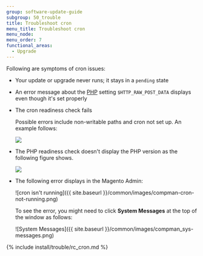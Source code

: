 ```yaml
---
group: software-update-guide
subgroup: 50_trouble
title: Troubleshoot cron
menu_title: Troubleshoot cron
menu_node:
menu_order: 7
functional_areas:
  - Upgrade
---
```


Following are symptoms of cron issues:

* Your update or upgrade never runs; it stays in a `pending` state
* An error message about the [PHP](https://glossary.magento.com/php) setting `$HTTP_RAW_POST_DATA` displays even though it's set properly
* The cron readiness check fails

   Possible errors include non-writable paths and cron not set up. An example follows:

   <img src="{{ site.baseurl }}/common/images/upgr-tshoot-no-cron2.png">

* The PHP readiness check doesn't display the PHP version as the following figure shows.

   <img src="{{ site.baseurl }}/common/images/upgr-tshoot-no-cron.png">

* The following error displays in the Magento Admin:

   ![cron isn't running]({{ site.baseurl }}/common/images/compman-cron-not-running.png)

   To see the error, you might need to click **System Messages** at the top of the window as follows:

   ![System Messages]({{ site.baseurl }}/common/images/compman_sys-messages.png)

{% include install/trouble/rc_cron.md %}
